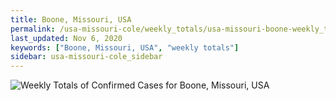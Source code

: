 ```yaml
---
title: Boone, Missouri, USA
permalink: /usa-missouri-cole/weekly_totals/usa-missouri-boone-weekly_totals.html
last_updated: Nov 6, 2020
keywords: ["Boone, Missouri, USA", "weekly totals"]
sidebar: usa-missouri-cole_sidebar
---
```


![Weekly Totals of Confirmed Cases for Boone, Missouri, USA](/covid_tracker/images/graphs/usa-missouri-boone-weekly_totals_graph.png)

